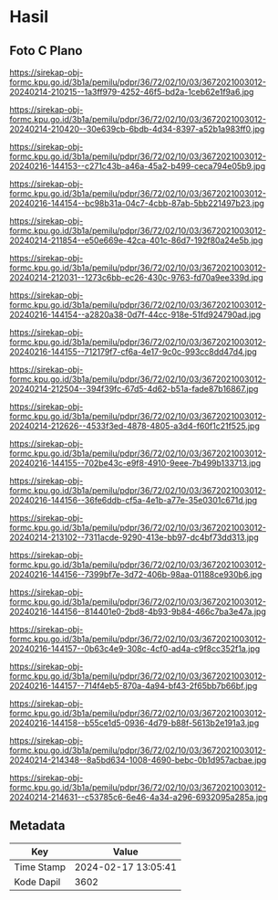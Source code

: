 # Hasil

## Foto C Plano

https://sirekap-obj-formc.kpu.go.id/3b1a/pemilu/pdpr/36/72/02/10/03/3672021003012-20240214-210215--1a3ff979-4252-46f5-bd2a-1ceb62e1f9a6.jpg

https://sirekap-obj-formc.kpu.go.id/3b1a/pemilu/pdpr/36/72/02/10/03/3672021003012-20240214-210420--30e639cb-6bdb-4d34-8397-a52b1a983ff0.jpg

https://sirekap-obj-formc.kpu.go.id/3b1a/pemilu/pdpr/36/72/02/10/03/3672021003012-20240216-144153--c271c43b-a46a-45a2-b499-ceca794e05b9.jpg

https://sirekap-obj-formc.kpu.go.id/3b1a/pemilu/pdpr/36/72/02/10/03/3672021003012-20240216-144154--bc98b31a-04c7-4cbb-87ab-5bb221497b23.jpg

https://sirekap-obj-formc.kpu.go.id/3b1a/pemilu/pdpr/36/72/02/10/03/3672021003012-20240214-211854--e50e669e-42ca-401c-86d7-192f80a24e5b.jpg

https://sirekap-obj-formc.kpu.go.id/3b1a/pemilu/pdpr/36/72/02/10/03/3672021003012-20240214-212031--1273c6bb-ec26-430c-9763-fd70a9ee339d.jpg

https://sirekap-obj-formc.kpu.go.id/3b1a/pemilu/pdpr/36/72/02/10/03/3672021003012-20240216-144154--a2820a38-0d7f-44cc-918e-51fd924790ad.jpg

https://sirekap-obj-formc.kpu.go.id/3b1a/pemilu/pdpr/36/72/02/10/03/3672021003012-20240216-144155--712179f7-cf6a-4e17-9c0c-993cc8dd47d4.jpg

https://sirekap-obj-formc.kpu.go.id/3b1a/pemilu/pdpr/36/72/02/10/03/3672021003012-20240214-212504--394f39fc-67d5-4d62-b51a-fade87b16867.jpg

https://sirekap-obj-formc.kpu.go.id/3b1a/pemilu/pdpr/36/72/02/10/03/3672021003012-20240214-212626--4533f3ed-4878-4805-a3d4-f60f1c21f525.jpg

https://sirekap-obj-formc.kpu.go.id/3b1a/pemilu/pdpr/36/72/02/10/03/3672021003012-20240216-144155--702be43c-e9f8-4910-9eee-7b499b133713.jpg

https://sirekap-obj-formc.kpu.go.id/3b1a/pemilu/pdpr/36/72/02/10/03/3672021003012-20240216-144156--36fe6ddb-cf5a-4e1b-a77e-35e0301c671d.jpg

https://sirekap-obj-formc.kpu.go.id/3b1a/pemilu/pdpr/36/72/02/10/03/3672021003012-20240214-213102--7311acde-9290-413e-bb97-dc4bf73dd313.jpg

https://sirekap-obj-formc.kpu.go.id/3b1a/pemilu/pdpr/36/72/02/10/03/3672021003012-20240216-144156--7399bf7e-3d72-406b-98aa-01188ce930b6.jpg

https://sirekap-obj-formc.kpu.go.id/3b1a/pemilu/pdpr/36/72/02/10/03/3672021003012-20240216-144156--814401e0-2bd8-4b93-9b84-466c7ba3e47a.jpg

https://sirekap-obj-formc.kpu.go.id/3b1a/pemilu/pdpr/36/72/02/10/03/3672021003012-20240216-144157--0b63c4e9-308c-4cf0-ad4a-c9f8cc352f1a.jpg

https://sirekap-obj-formc.kpu.go.id/3b1a/pemilu/pdpr/36/72/02/10/03/3672021003012-20240216-144157--714f4eb5-870a-4a94-bf43-2f65bb7b66bf.jpg

https://sirekap-obj-formc.kpu.go.id/3b1a/pemilu/pdpr/36/72/02/10/03/3672021003012-20240216-144158--b55ce1d5-0936-4d79-b88f-5613b2e191a3.jpg

https://sirekap-obj-formc.kpu.go.id/3b1a/pemilu/pdpr/36/72/02/10/03/3672021003012-20240214-214348--8a5bd634-1008-4690-bebc-0b1d957acbae.jpg

https://sirekap-obj-formc.kpu.go.id/3b1a/pemilu/pdpr/36/72/02/10/03/3672021003012-20240214-214631--c53785c6-6e46-4a34-a296-6932095a285a.jpg


## Metadata

| Key        | Value               |
| ---------- | ------------------- |
| Time Stamp | 2024-02-17 13:05:41 |
| Kode Dapil | 3602                |



